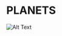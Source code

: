 # PLANETS

![Alt Text](https://media3.giphy.com/media/FsTRLi4SnM86Y/giphy.gif?cid=ecf05e47phrd832fidypmdluyzhfyyqlmzbndnefplb1h3t4&rid=giphy.gif&ct=g)
